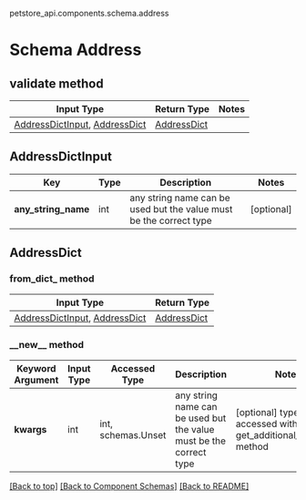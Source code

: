 petstore_api.components.schema.address
# Schema Address

## validate method
Input Type | Return Type | Notes
------------ | ------------- | -------------
[AddressDictInput](#addressdictinput), [AddressDict](#addressdict) | [AddressDict](#addressdict) |

## AddressDictInput
Key | Type |  Description | Notes
------------ | ------------- | ------------- | -------------
**any_string_name** | int | any string name can be used but the value must be the correct type | [optional]

## AddressDict
### from_dict_ method
Input Type | Return Type
---------- | -----------
[AddressDictInput](#addressdictinput), [AddressDict](#addressdict) | [AddressDict](#addressdict)

### &lowbar;&lowbar;new&lowbar;&lowbar; method
Keyword Argument | Input Type | Accessed Type | Description | Notes
------------ | ------------- | ------------- | ------------- | -------------
**kwargs** | int | int, schemas.Unset | any string name can be used but the value must be the correct type | [optional] typed value is accessed with the get_additional_property_ method

[[Back to top]](#top) [[Back to Component Schemas]](../../../README.md#Component-Schemas) [[Back to README]](../../../README.md)
